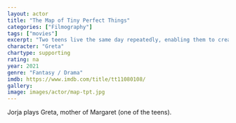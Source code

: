 ```yaml
---
layout: actor
title: "The Map of Tiny Perfect Things"
categories: ["Filmography"]
tags: ["movies"]
excerpt: "Two teens live the same day repeatedly, enabling them to create the titular map."
character: "Greta"
chartype: supporting
rating: na
year: 2021
genre: "Fantasy / Drama"
imdb: https://www.imdb.com/title/tt11080108/
gallery:
image: images/actor/map-tpt.jpg
---
```


Jorja plays Greta, mother of Margaret (one of the teens).
